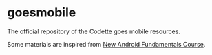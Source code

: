 # goesmobile

The official repository of the Codette goes mobile resources.

Some materials are inspired from 
[New Android Fundamentals Course](https://eu.udacity.com/course/new-android-fundamentals--ud851).
